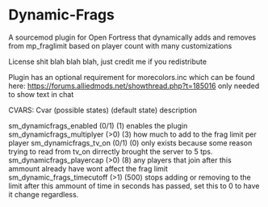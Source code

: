 # Dynamic-Frags
A sourcemod plugin for Open Fortress that dynamically adds and removes from mp_fraglimit based on player count with many customizations 

License shit blah blah blah, just credit me if you redistribute 

Plugin has an optional requirement for morecolors.inc which can be found here: https://forums.alliedmods.net/showthread.php?t=185016
only needed to show text in chat


CVARS:
Cvar (possible states) (default state) description

sm_dynamicfrags_enabled (0/1) (1) enables the plugin
sm_dynamicfrags_multiplyer (>0) (3) how much to add to the frag limit per player
sm_dynamicfrags_tv_on (0/1) (0) only exists because some reason trying to read from tv_on dirrectly brought the server to 5 tps.
sm_dynamicfrags_playercap (>0) (8) any players that join after this ammount already have wont affect the frag limit
sm_dynamic_frags_timecutoff (>1) (500) stops adding or removing to the limit after this ammount of time in seconds has passed, set this to 0 to have it change regardless.
